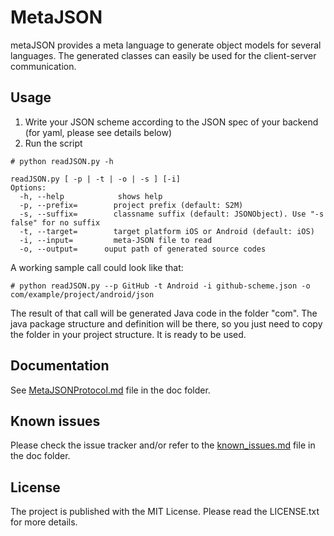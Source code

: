 # MetaJSON

metaJSON provides a meta language to generate object models for several languages. The generated classes can easily be used for the client-server communication.

## Usage

1. Write your JSON scheme according to the JSON spec of your backend (for yaml, please see details below)
2. Run the script

```
# python readJSON.py -h

readJSON.py [ -p | -t | -o | -s ] [-i]
Options:
  -h, --help            shows help
  -p, --prefix=        project prefix (default: S2M)
  -s, --suffix=        classname suffix (default: JSONObject). Use "-s false" for no suffix
  -t, --target=        target platform iOS or Android (default: iOS)
  -i, --input=         meta-JSON file to read
  -o, --output=      ouput path of generated source codes
```

A working sample call could look like that:
```
# python readJSON.py --p GitHub -t Android -i github-scheme.json -o com/example/project/android/json
```
The result of that call will be generated Java code in the folder "com". The java package structure and definition will be there, so you just need to copy the folder in your project structure. It is ready to be used.

<!--
## Yaml

if you prefer to use yaml as a description language, you will need to install the converter via npm:

```
npm install -g yamljs
```

#### Converting YAML to JSON

Example:

```
yaml2json --pretty --indentation 6 test.yaml > test.json
```

#### Converting JSON to YAML

Example:

```
json2yaml -d 5 test.json > test.yaml
```
-->

## Documentation

See [MetaJSONProtocol.md](doc/MetaJSONProtocol.md) file in the doc folder.

## Known issues
Please check the issue tracker and/or refer to the [known_issues.md](doc/known_issues.md) file in the doc folder.

## License
The project is published with the MIT License. Please read the LICENSE.txt for more details.
